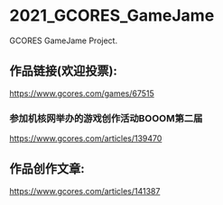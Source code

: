 # 2021_GCORES_GameJame
GCORES GameJame Project.

## 作品链接(欢迎投票):

https://www.gcores.com/games/67515

### 参加机核网举办的游戏创作活动BOOOM第二届

https://www.gcores.com/articles/139470

## 作品创作文章:

https://www.gcores.com/articles/141387



